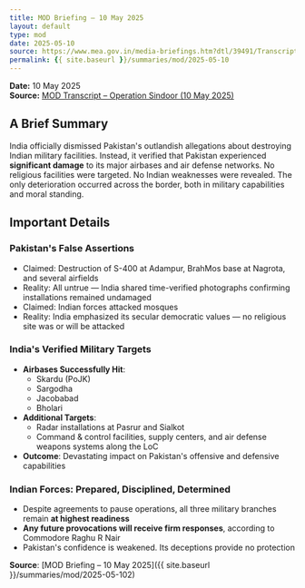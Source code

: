 ```yaml
---
title: MOD Briefing – 10 May 2025
layout: default
type: mod
date: 2025-05-10
source: https://www.mea.gov.in/media-briefings.htm?dtl/39491/Transcript_of_Special_briefing_by_MOD_on_OPERATION_SINDOOR_May_10_2025
permalink: {{ site.baseurl }}/summaries/mod/2025-05-10
---
```


**Date:** 10 May 2025  
**Source:** [MOD Transcript – Operation Sindoor (10 May 2025)](https://www.mea.gov.in/media-briefings.htm?dtl/39491/Transcript_of_Special_briefing_by_MOD_on_OPERATION_SINDOOR_May_10_2025)


## A Brief Summary

India officially dismissed Pakistan's outlandish allegations about destroying Indian military facilities. Instead, it verified that Pakistan experienced **significant damage** to its major airbases and air defense networks. No religious facilities were targeted. No Indian weaknesses were revealed. The only deterioration occurred across the border, both in military capabilities and moral standing.

## Important Details

### Pakistan's False Assertions

* Claimed: Destruction of S-400 at Adampur, BrahMos base at Nagrota, and several airfields
* Reality: All untrue — India shared time-verified photographs confirming installations remained undamaged
* Claimed: Indian forces attacked mosques
* Reality: India emphasized its secular democratic values — no religious site was or will be attacked

### India's Verified Military Targets

* **Airbases Successfully Hit**:
   * Skardu (PoJK)
   * Sargodha
   * Jacobabad
   * Bholari
* **Additional Targets**:
   * Radar installations at Pasrur and Sialkot
   * Command & control facilities, supply centers, and air defense weapons systems along the LoC
* **Outcome**: Devastating impact on Pakistan's offensive and defensive capabilities

### Indian Forces: Prepared, Disciplined, Determined

* Despite agreements to pause operations, all three military branches remain **at highest readiness**
* **Any future provocations will receive firm responses**, according to Commodore Raghu R Nair
* Pakistan's confidence is weakened. Its deceptions provide no protection

**Source**: [MOD Briefing – 10 May 2025]({{ site.baseurl }}/summaries/mod/2025-05-102)